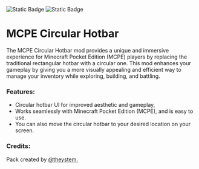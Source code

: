 ![Static Badge](https://img.shields.io/badge/forks-false-red)
![Static Badge](https://img.shields.io/badge/Check%20license%20for%20more%20info.-yellow)
# MCPE Circular Hotbar

The MCPE Circular Hotbar mod provides a unique and immersive experience for Minecraft Pocket Edition (MCPE) players by replacing the traditional rectangular hotbar with a circular one. This mod enhances your gameplay by giving you a more visually appealing and efficient way to manage your inventory while exploring, building, and battling.

### Features:
- Circular hotbar UI for improved aesthetic and gameplay,
- Works seamlessly with Minecraft Pocket Edition (MCPE), and is easy to use.
- You can also move the circular hotbar to your desired location on your screen.

### Credits:
Pack created by [@theystem.](https://www.youtube.com/@theystem)
